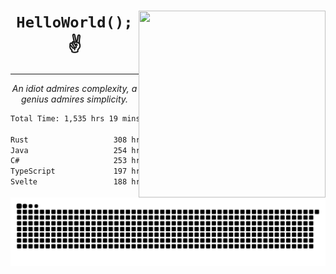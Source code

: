 <div text-align="center">
    <img src="https://i.imgur.com/h1q15Kt.gife" align="right" width="299" height="299">
    <h1 align="center"><code>HelloWorld();</code> ✌️</h1>
    <hr>
    <p align="center"><i>An idiot admires complexity, a genius admires simplicity.</i></p>
</div>

<!--START_SECTION:waka-->

```txt
Total Time: 1,535 hrs 19 mins

Rust                   308 hrs 52 mins ████▓░░░░░░░░░░░░░░░░░░░░   18.90 %
Java                   254 hrs 20 mins ████░░░░░░░░░░░░░░░░░░░░░   15.56 %
C#                     253 hrs 6 mins  ████░░░░░░░░░░░░░░░░░░░░░   15.48 %
TypeScript             197 hrs 21 mins ███░░░░░░░░░░░░░░░░░░░░░░   12.07 %
Svelte                 188 hrs 10 mins ███░░░░░░░░░░░░░░░░░░░░░░   11.51 %
```

<!--END_SECTION:waka-->

<picture>
  <source media="(prefers-color-scheme: dark)" srcset="https://raw.githubusercontent.com/Somfic/Somfic/main/github-contribution-grid-snake-dark.svg">
  <source media="(prefers-color-scheme: light)" srcset="https://raw.githubusercontent.com/Somfic/Somfic/main/github-contribution-grid-snake.svg">
  <img alt="github contribution grid snake animation" src="https://raw.githubusercontent.com/Somfic/Somfic/main/github-contribution-grid-snake.svg">
</picture>
